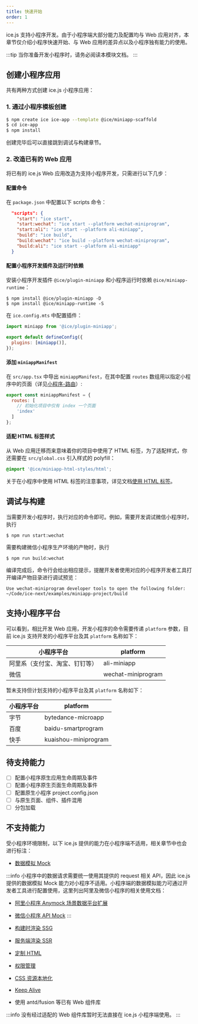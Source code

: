 ```yaml
---
title: 快速开始
order: 1
---
```


ice.js 支持小程序开发。由于小程序端大部分能力及配置均与 Web 应用对齐，本章节仅介绍小程序快速开始、与 Web 应用的差异点以及小程序独有能力的使用。

:::tip
当你准备开发小程序时，请务必阅读本模块文档。
:::

## 创建小程序应用

共有两种方式创建 ice.js 小程序应用：

### 1. 通过小程序模板创建

```bash
$ npm create ice ice-app --template @ice/miniapp-scaffold
$ cd ice-app
$ npm install
```

创建完毕后可以直接跳到调试与构建章节。

### 2. 改造已有的 Web 应用

将已有的 ice.js Web 应用改造为支持小程序开发，只需进行以下几步：

#### 配置命令

在 `package.json` 中配置以下 scripts 命令：

```json
  "scripts": {
    "start": "ice start",
    "start:wechat": "ice start --platform wechat-miniprogram",
    "start:ali": "ice start --platform ali-miniapp",
    "build": "ice build",
    "build:wechat": "ice build --platform wechat-miniprogram",
    "build:ali": "ice start --platform ali-miniapp"
  }
```

#### 配置小程序开发插件及运行时依赖

安装小程序开发插件 `@ice/plugin-miniapp` 和小程序运行时依赖 `@ice/miniapp-runtime`：

```shell
$ npm install @ice/plugin-miniapp -D
$ npm install @ice/miniapp-runtime -S
```

在 `ice.config.mts` 中配置插件：

```js title=ice.config.mts
import miniapp from '@ice/plugin-miniapp';

export default defineConfig({
  plugins: [miniapp()],
});
```

#### 添加 `miniappManifest`

在 `src/app.tsx` 中导出 `miniappManifest`，在其中配置 `routes` 数组用以指定小程序中的页面（详见[小程序-路由](./router)）:

```js
export const miniappManifest = {
  routes: [
    // 初始化项目中仅有 index 一个页面
    'index' 
  ]
};
```

#### 适配 HTML 标签样式

从 Web 应用迁移而来意味着你的项目中使用了 HTML 标签，为了适配样式，你还需要在 `src/global.css` 引入样式的 polyfill：

```css
@import '@ice/miniapp-html-styles/html';
```

关于在小程序中使用 HTML 标签的注意事项，详见文档[使用 HTML 标签](./use-html)。

## 调试与构建

当需要开发小程序时，执行对应的命令即可。例如，需要开发调试微信小程序时，执行

```shell
$ npm run start:wechat
```

需要构建微信小程序生产环境的产物时，执行

```shell
$ npm run build:wechat
```

编译完成后，命令行会给出相应提示，提醒开发者使用对应的小程序开发者工具打开编译产物目录进行调试预览：

```shell
Use wechat-miniprogram developer tools to open the following folder:
~/Code/ice-next/examples/miniapp-project/build
```

## 支持小程序平台

可以看到，相比开发 Web 应用，开发小程序的命令需要传递 `platform` 参数，目前 ice.js 支持开发的小程序平台及其 `platform` 名称如下：

| 小程序平台                     | platform           |
| ------------------------------ | ------------------ |
| 阿里系（支付宝、淘宝、钉钉等） | ali-miniapp        |
| 微信                           | wechat-miniprogram |

暂未支持但计划支持的小程序平台及其 `platform` 名称如下：

| 小程序平台 | platform             |
| ---------- | -------------------- |
| 字节       | bytedance-microapp   |
| 百度       | baidu-smartprogram   |
| 快手       | kuaishou-miniprogram |

## 待支持能力

- [ ] 配置小程序原生应用生命周期及事件
- [ ] 配置小程序原生页面生命周期及事件
- [ ] 配置原生小程序 project.config.json
- [ ] 与原生页面、组件、插件混用
- [ ] 分包加载

## 不支持能力

受小程序环境限制，以下 ice.js 提供的能力在小程序端不适用，相关章节中也会进行标注：

- [数据模拟 Mock](../basic/mock)

:::info
小程序中的数据请求需要统一使用其提供的 request 相关 API，因此 ice.js 提供的数据模拟 Mock 能力对小程序不适用。小程序端的数据模拟能力可通过开发者工具进行配置使用，这里列出阿里及微信小程序的相关使用文档：
- [阿里小程序 Anymock 场景数据平台扩展](https://opendocs.alipay.com/mini/anymock)
- [微信小程序 API Mock](https://developers.weixin.qq.com/miniprogram/dev/devtools/api-mock.html)
:::

- [构建时渲染 SSG](../basic/ssg)
- [服务端渲染 SSR](../basic/ssr)
- [定制 HTML](../basic/document)
- [权限管理](../advanced/auth)
- [CSS 资源本地化](../advanced/css-assets-local)
- [Keep Alive](../advanced/keep-alive)
- 使用 antd/fusion 等已有 Web 组件库

:::info
没有经过适配的 Web 组件库暂时无法直接在 ice.js 小程序端使用。
:::

